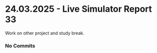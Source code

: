 <h1>24.03.2025 - Live Simulator Report 33</h1>

<p>
    Work on other project and study break.
</p>

<h3>No Commits</h3>